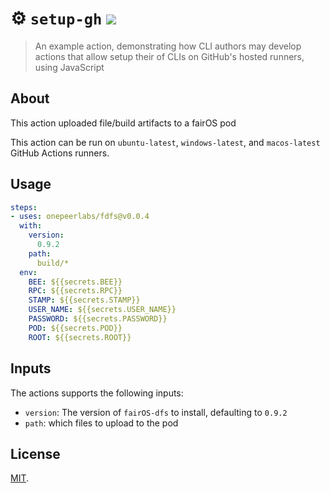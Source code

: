 # :gear: `setup-gh` ![](https://github.com/github-developer/setup-gh/workflows/Tests/badge.svg)
> An example action, demonstrating how CLI authors may develop actions that allow setup their of CLIs on GitHub's  hosted runners, using JavaScript

## About
This action uploaded file/build artifacts to a fairOS pod

This action can be run on `ubuntu-latest`, `windows-latest`, and `macos-latest` GitHub Actions runners.

## Usage

```yaml
steps:
- uses: onepeerlabs/fdfs@v0.0.4
  with:
    version:
      0.9.2
    path:
      build/*
  env:
    BEE: ${{secrets.BEE}}
    RPC: ${{secrets.RPC}}
    STAMP: ${{secrets.STAMP}}
    USER_NAME: ${{secrets.USER_NAME}}
    PASSWORD: ${{secrets.PASSWORD}}
    POD: ${{secrets.POD}}
    ROOT: ${{secrets.ROOT}}
```

## Inputs
The actions supports the following inputs:

- `version`: The version of `fairOS-dfs` to install, defaulting to `0.9.2`
- `path`: which files to upload to the pod

## License
[MIT](LICENSE).
